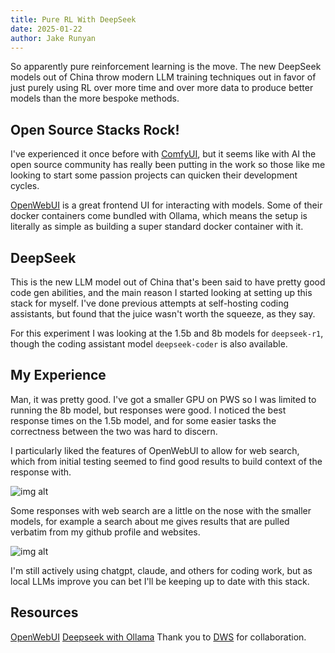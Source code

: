 ```yaml
---
title: Pure RL With DeepSeek
date: 2025-01-22
author: Jake Runyan
---
```


So apparently pure reinforcement learning is the move. The new DeepSeek models out of China throw modern LLM training 
techniques out in favor of just purely using RL over more time and over more data to produce better models than the more bespoke methods.

## Open Source Stacks Rock!
I've experienced it once before with [ComfyUI](https://jake.runyan.dev/blog/sdxl-pipeline), but it seems like with AI the open source 
community has really been putting in the work so those like me looking to start some passion projects can quicken their development cycles.

[OpenWebUI](https://github.com/ml-explore/OpenWebUI) is a great frontend UI for interacting with models. Some of their docker containers
come bundled with Ollama, which means the setup is literally as simple as building a super standard docker container with it. 

## DeepSeek
This is the new LLM model out of China that's been said to have pretty good code gen abilities, and the main reason I started looking 
at setting up this stack for myself. I've done previous attempts at self-hosting coding assistants, but found that the juice wasn't
worth the squeeze, as they say. 

For this experiment I was looking at the 1.5b and 8b models for `deepseek-r1`, though the coding assistant model `deepseek-coder` is also available.

## My Experience 
Man, it was pretty good. I've got a smaller GPU on PWS so I was limited to running the 8b model, but responses were good. I noticed
the best response times on the 1.5b model, and for some easier tasks the correctness between the two was hard to discern.

I particularly liked the features of OpenWebUI to allow for web search, which from initial testing seemed to find good results to build
context of the response with.

![img alt](https://images.whitney.rip/api/assets/b5817baf-631e-4fa0-a456-8c45f0dd93d0/thumbnail?size=preview&key=--mO7kUUzkeGbsE8f6bJKWg-toGLQWh_ZZRxqkUIQxYQlSfDu92Or2l1rF1ASwNx_Vw&c=5Hts56p%2B%2BrreaZ3B2WXOaHSF%2BeI%3D)

Some responses with web search are a little on the nose with the smaller models, for example a search about me gives results that are pulled 
verbatim from my github profile and websites.

![img alt](https://images.whitney.rip/api/assets/3db55a71-22f8-41b4-8972-d03c26dd60ce/thumbnail?size=preview&key=--mO7kUUzkeGbsE8f6bJKWg-toGLQWh_ZZRxqkUIQxYQlSfDu92Or2l1rF1ASwNx_Vw&c=047IZ6LxmjRH52yZJWg5g%2BmoqJ0%3D)

I'm still actively using chatgpt, claude, and others for coding work, but as local LLMs improve you can bet I'll be keeping up to date with this stack. 

## Resources
[OpenWebUI](https://github.com/ml-explore/OpenWebUI)
[Deepseek with Ollama](https://ollama.ai/library/deepseek-coder)
Thank you to [DWS](https://dws.rip) for collaboration.
